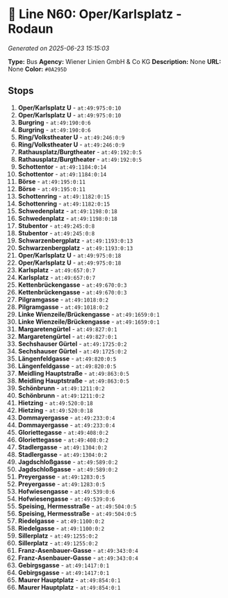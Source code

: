 # 🚌 Line N60: Oper/Karlsplatz - Rodaun

*Generated on 2025-06-23 15:15:03*

**Type:** Bus
**Agency:** Wiener Linien GmbH & Co KG
**Description:** None
**URL:** None
**Color:** `#0A295D`

## Stops

1. **Oper/Karlsplatz U** - `at:49:975:0:10`
2. **Oper/Karlsplatz U** - `at:49:975:0:10`
3. **Burgring** - `at:49:190:0:6`
4. **Burgring** - `at:49:190:0:6`
5. **Ring/Volkstheater U** - `at:49:246:0:9`
6. **Ring/Volkstheater U** - `at:49:246:0:9`
7. **Rathausplatz/Burgtheater** - `at:49:192:0:5`
8. **Rathausplatz/Burgtheater** - `at:49:192:0:5`
9. **Schottentor** - `at:49:1184:0:14`
10. **Schottentor** - `at:49:1184:0:14`
11. **Börse** - `at:49:195:0:11`
12. **Börse** - `at:49:195:0:11`
13. **Schottenring** - `at:49:1182:0:15`
14. **Schottenring** - `at:49:1182:0:15`
15. **Schwedenplatz** - `at:49:1198:0:18`
16. **Schwedenplatz** - `at:49:1198:0:18`
17. **Stubentor** - `at:49:245:0:8`
18. **Stubentor** - `at:49:245:0:8`
19. **Schwarzenbergplatz** - `at:49:1193:0:13`
20. **Schwarzenbergplatz** - `at:49:1193:0:13`
21. **Oper/Karlsplatz U** - `at:49:975:0:18`
22. **Oper/Karlsplatz U** - `at:49:975:0:18`
23. **Karlsplatz** - `at:49:657:0:7`
24. **Karlsplatz** - `at:49:657:0:7`
25. **Kettenbrückengasse** - `at:49:670:0:3`
26. **Kettenbrückengasse** - `at:49:670:0:3`
27. **Pilgramgasse** - `at:49:1018:0:2`
28. **Pilgramgasse** - `at:49:1018:0:2`
29. **Linke Wienzeile/Brückengasse** - `at:49:1659:0:1`
30. **Linke Wienzeile/Brückengasse** - `at:49:1659:0:1`
31. **Margaretengürtel** - `at:49:827:0:1`
32. **Margaretengürtel** - `at:49:827:0:1`
33. **Sechshauser Gürtel** - `at:49:1725:0:2`
34. **Sechshauser Gürtel** - `at:49:1725:0:2`
35. **Längenfeldgasse** - `at:49:820:0:5`
36. **Längenfeldgasse** - `at:49:820:0:5`
37. **Meidling Hauptstraße** - `at:49:863:0:5`
38. **Meidling Hauptstraße** - `at:49:863:0:5`
39. **Schönbrunn** - `at:49:1211:0:2`
40. **Schönbrunn** - `at:49:1211:0:2`
41. **Hietzing** - `at:49:520:0:18`
42. **Hietzing** - `at:49:520:0:18`
43. **Dommayergasse** - `at:49:233:0:4`
44. **Dommayergasse** - `at:49:233:0:4`
45. **Gloriettegasse** - `at:49:408:0:2`
46. **Gloriettegasse** - `at:49:408:0:2`
47. **Stadlergasse** - `at:49:1304:0:2`
48. **Stadlergasse** - `at:49:1304:0:2`
49. **Jagdschloßgasse** - `at:49:589:0:2`
50. **Jagdschloßgasse** - `at:49:589:0:2`
51. **Preyergasse** - `at:49:1283:0:5`
52. **Preyergasse** - `at:49:1283:0:5`
53. **Hofwiesengasse** - `at:49:539:0:6`
54. **Hofwiesengasse** - `at:49:539:0:6`
55. **Speising, Hermesstraße** - `at:49:504:0:5`
56. **Speising, Hermesstraße** - `at:49:504:0:5`
57. **Riedelgasse** - `at:49:1100:0:2`
58. **Riedelgasse** - `at:49:1100:0:2`
59. **Sillerplatz** - `at:49:1255:0:2`
60. **Sillerplatz** - `at:49:1255:0:2`
61. **Franz-Asenbauer-Gasse** - `at:49:343:0:4`
62. **Franz-Asenbauer-Gasse** - `at:49:343:0:4`
63. **Gebirgsgasse** - `at:49:1417:0:1`
64. **Gebirgsgasse** - `at:49:1417:0:1`
65. **Maurer Hauptplatz** - `at:49:854:0:1`
66. **Maurer Hauptplatz** - `at:49:854:0:1`